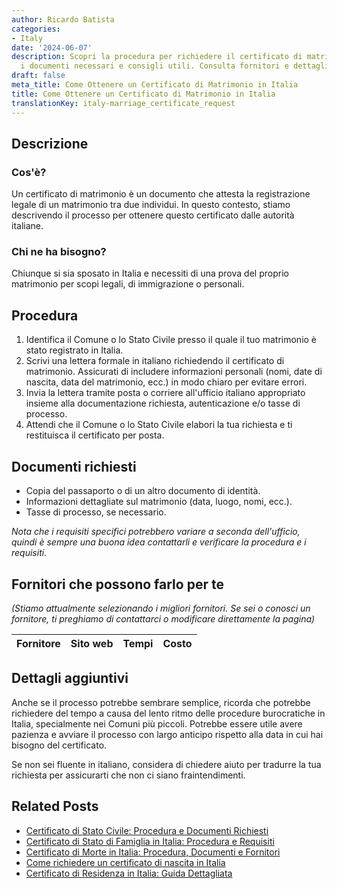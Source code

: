 ```yaml
---
author: Ricardo Batista
categories:
- Italy
date: '2024-06-07'
description: Scopri la procedura per richiedere il certificato di matrimonio in Italia,
  i documenti necessari e consigli utili. Consulta fornitori e dettagli aggiuntivi.
draft: false
meta_title: Come Ottenere un Certificato di Matrimonio in Italia
title: Come Ottenere un Certificato di Matrimonio in Italia
translationKey: italy-marriage_certificate_request
---
```



## Descrizione
### Cos'è?
Un certificato di matrimonio è un documento che attesta la registrazione legale di un matrimonio tra due individui. In questo contesto, stiamo descrivendo il processo per ottenere questo certificato dalle autorità italiane.

### Chi ne ha bisogno?
Chiunque si sia sposato in Italia e necessiti di una prova del proprio matrimonio per scopi legali, di immigrazione o personali.

## Procedura
1. Identifica il Comune o lo Stato Civile presso il quale il tuo matrimonio è stato registrato in Italia.
2. Scrivi una lettera formale in italiano richiedendo il certificato di matrimonio. Assicurati di includere informazioni personali (nomi, date di nascita, data del matrimonio, ecc.) in modo chiaro per evitare errori.
3. Invia la lettera tramite posta o corriere all'ufficio italiano appropriato insieme alla documentazione richiesta, autenticazione e/o tasse di processo.
4. Attendi che il Comune o lo Stato Civile elabori la tua richiesta e ti restituisca il certificato per posta.

## Documenti richiesti
- Copia del passaporto o di un altro documento di identità.
- Informazioni dettagliate sul matrimonio (data, luogo, nomi, ecc.).
- Tasse di processo, se necessario.

*Nota che i requisiti specifici potrebbero variare a seconda dell'ufficio, quindi è sempre una buona idea contattarli e verificare la procedura e i requisiti.*

## Fornitori che possono farlo per te

_(Stiamo attualmente selezionando i migliori fornitori. Se sei o conosci un fornitore, ti preghiamo di contattarci o modificare direttamente la pagina)_

| Fornitore       |     Sito web    |     Tempi        |       Costo      |
| --------------- | --------------- |  :-------------: | :-------------: |

## Dettagli aggiuntivi
Anche se il processo potrebbe sembrare semplice, ricorda che potrebbe richiedere del tempo a causa del lento ritmo delle procedure burocratiche in Italia, specialmente nei Comuni più piccoli. Potrebbe essere utile avere pazienza e avviare il processo con largo anticipo rispetto alla data in cui hai bisogno del certificato.

Se non sei fluente in italiano, considera di chiedere aiuto per tradurre la tua richiesta per assicurarti che non ci siano fraintendimenti.


## Related Posts

- [Certificato di Stato Civile: Procedura e Documenti Richiesti](https://tramitit.com/it/guides/italy/certificato_di_stato_civile/)
- [Certificato di Stato di Famiglia in Italia: Procedura e Requisiti](https://tramitit.com/it/guides/italy/richiesta_certificato_di_stato_di_famiglia/)
- [Certificato di Morte in Italia: Procedura, Documenti e Fornitori](https://tramitit.com/it/guides/italy/richiesta_certificato_di_morte/)
- [Come richiedere un certificato di nascita in Italia](https://tramitit.com/it/guides/italy/richiesta_certificato_di_nascita/)
- [Certificato di Residenza in Italia: Guida Dettagliata](https://tramitit.com/it/guides/italy/richiesta_certificato_di_residenza/)